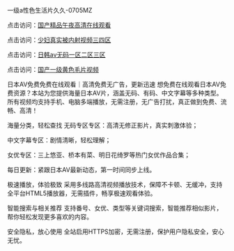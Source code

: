 
一级a性色生活片久久-0705MZ


点击访问：<a href="https://cfad.pages.dev/">国产精品午夜高清在线观看</a>

点击访问：<a href="https://bsdf-5f5.pages.dev/">少妇真实被内射视频三四区</a>

点击访问：<a href="https://vassv.pages.dev/">日韩av无码一区二区三区</a>

点击访问：<a href="https://gfd-5xg.pages.dev/">国产一级黄色毛片视频</a>




日本AV免费免费在线观看｜高清免费无广告，更新迅速
想免费在线观看日本AV免费资源？本站为您提供海量日本AV片，涵盖无码、有码、中文字幕等多种类型。所有视频均支持手机、电脑多端播放，无需注册，无广告打扰，真正做到免费、流畅、高清！

海量分类，轻松查找
无码专区专区：高清无修正影片，真实刺激体验；

中文字幕专区：剧情清晰，轻松理解；

女优专区：三上悠亚、桥本有菜、明日花绮罗等热门女优作品合集；

每日更新：紧跟日本AV最新动态，第一时间同步上线。

极速播放，体验极致
采用多线路高清视频播放技术，保障不卡顿、无缓冲，支持全平台HTML5播放器，无需插件，畅享极速观看体验。

智能搜索与相关推荐
支持番号、女优、类型等关键词搜索，智能推荐相似影片，帮你轻松发现更多喜欢的内容。

安全隐私，放心使用
全站启用HTTPS加密，无需注册，保护用户隐私安全，安心无忧。







<span style="display:none;">[Canonical link](  ）</span>
